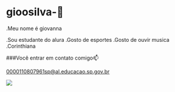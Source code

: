 # gioosilva-💙

.Meu nome é giovanna 

.Sou estudante do alura
.Gosto de esportes
.Gosto de ouvir musica
.Corinthiana

###Você entrar em contato comigo📫

0000110807961sp@al.educacao.sp.gov.br

![](https://tenor.com/pt-BR/view/gjirlfriend-gif-26095958)

